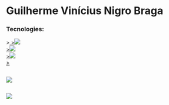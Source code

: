 <h1>Guilherme Vinícius Nigro Braga</h1>

<h3>Tecnologies:</h3>
><a href="https://skillicons.dev">
 ><img src="https://skillicons.dev/icons?i=nodejs,ts,git,tailwind,react,nextjs,express,postgres,mongo,mysql,sequelize,prisma,py,opencv" /><br>
 ><img src="https://skillicons.dev/icons?i="/><br>
 ><img src="https://skillicons.dev/icons?i="/><br>
 ></a>

##
<a><img src="https://github-readme-stats-s0la1r3.vercel.app/api?username=guilhermevnbraga&show_icons=true&bg_color=121218&title_color=0CA&text_color=0B9"/></a>

##
<a><img src="https://readme-stats-cwvn.vercel.app/api/top-langs/?username=guilhermevnbraga&layout=compact&langs_count=10&hide=jupyter%20notebook&exclude_repo=FTP-Client-Server,Linked-Attributes-Implementation,DirectLinks-Update-Dirs&count-private=true&theme=gotham&border_color=47f0d7"></a>
